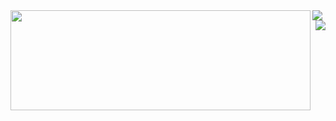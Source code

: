 <div>
<img align="left" width="480" height="160" src="https://github-readme-stats.vercel.app/api?username=mertkahyaoglu&show_icons=true&hide_border=true&line_height=24&title_color=0366d6&icon_color=0366d6&show_owner=false"/>
<img src="https://github-readme-stats.vercel.app/api/top-langs/?username=mertkahyaoglu&hide=TeX&layout=compact&hide_border=true" />
</div>
<img align="right" src="https://visitor-badge.glitch.me/badge?page_id=mertkahyaoglu.id"/>
